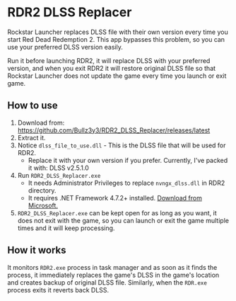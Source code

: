 # RDR2 DLSS Replacer
Rockstar Launcher replaces DLSS file with their own version every time you start Red Dead Redemption 2. This app bypasses this problem, so you can use your preferred DLSS version easily.

Run it before launching RDR2, it will replace DLSS with your preferred version, and when you exit RDR2 it will restore original DLSS file so that Rockstar Launcher does not update the game every time you launch or exit game.

## How to use
1. Download from: https://github.com/Bullz3y3/RDR2_DLSS_Replacer/releases/latest
2. Extract it.
3. Notice `dlss_file_to_use.dll` - This is the DLSS file that will be used for RDR2.
   - Replace it with your own version if you prefer. Currently, I've packed it with: DLSS v2.5.1.0
4. Run `RDR2_DLSS_Replacer.exe`
   - It needs Administrator Privileges to replace `nvngx_dlss.dll` in RDR2 directory.
   - It requires .NET Framework 4.7.2+ installed. [Download from Microsoft.](https://dotnet.microsoft.com/en-us/download/dotnet-framework/thank-you/net472-offline-installer)
6. `RDR2_DLSS_Replacer.exe` can be kept open for as long as you want, it does not exit with the game, so you can launch or exit the game multiple times and it will keep processing.

## How it works
It monitors `RDR2.exe` process in task manager and as soon as it finds the process, it immediately replaces the game's DLSS in the game's location and creates backup of original DLSS file. Similarly, when the `RDR.exe` process exits it reverts back DLSS.